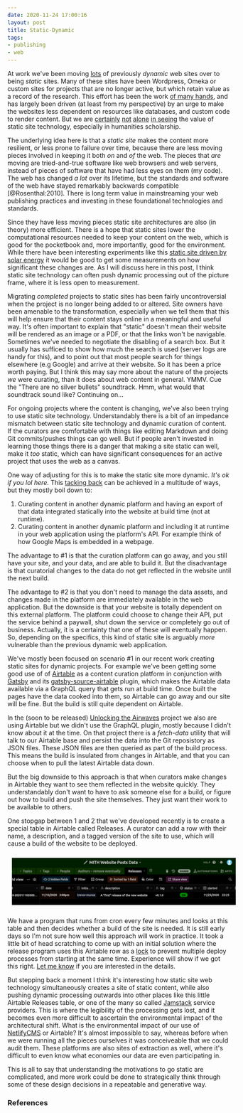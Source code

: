 ```yaml
---
date: 2020-11-24 17:00:16
layout: post
title: Static-Dynamic
tags:
- publishing
- web
---
```



At work we've been moving [lots](https://archive.mith.umd.edu) of previously
*dynamic* web sites over to being *static* sites. Many of these sites have been
Wordpress, Omeka or custom sites for projects that are no longer active, but
which retain value as a record of the research. This effort has been the work
[of many hands](https://mith.umd.edu/news/things-look-different-around-here),
and has largely been driven (at least from my perspective) by an urge to make
the websites less dependent on resources like databases, and custom code to
render content. But we are
[certainly](http://www.digitalhumanities.org/dhq/vol/13/1/000411/000411.html)
[not](https://minicomp.github.io/wax/about/)
[alone](https://programminghistorian.org/en/lessons/building-static-sites-with-jekyll-github-pages)
[in
seeing](https://matthewlincoln.net/2019/12/19/digital-humanities-handbook.html)
the value of static site technology, especially in humanities scholarship.

The underlying idea here is that a *static site* makes the content more
resilient, or less prone to failure over time, because there are less moving
pieces involved in keeping it both *on* and *of* the web. The pieces that *are*
moving are tried-and-true software like web browsers and web servers, instead
of pieces of software that have had less eyes on them (my code). The web has
changed *a lot* over its lifetime, but the standards and software of the web
have stayed remarkably backwards compatible [@Rosenthal:2010]. There is long
term value in mainstreaming your web publishing practices and investing in
these foundational technologies and standards.

Since they have less moving pieces static site architectures are also (in
theory) more efficient. There is a hope that static sites lower the
computational resources needed to keep your content on the web, which is good
for the pocketbook and, more importantly, good for the environment. While there
have been interesting experiments like this [static site driven by solar
energy](https://solar.lowtechmagazine.com/2018/09/how-to-build-a-lowtech-website/)
it would be good to get some measurements on how significant these changes are.
As I will discuss here in this post, I think static site technology can often
push dynamic processing out of the picture frame, where it is less open to
measurement.

Migrating *completed* projects to static sites has been fairly uncontroversial
when the project is no longer being added to or altered. Site owners have been
amenable to the transformation, especially when we tell them that this will
help ensure that their content stays online in a meaningful and useful way.
It's often important to explain that "static" doesn't mean their website will
be rendered as an image or a PDF, or that the links won't be navigable.
Sometimes we've needed to negotiate the disabling of a search box. But it
usually has sufficed to show how much the search is used (server logs are handy
for this), and to point out that most people search for things elsewhere (e.g
Google) and arrive at their website. So it has been a price worth paying. But
I think this may say more about the nature of the projects *we* were curating,
than it does about web content in general. YMMV. Cue the "There are no silver
bullets" soundtrack. Hmm, what would that soundtrack sound like? Continuing
on...

For ongoing projects where the content is changing, we've also been trying to
use static site technology. Understandably there is a bit of an impedance
mismatch between static site technology and dynamic curation of content. If the
curators are comfortable with things like editing Markdown and doing Git
commits/pushes things can go well. But if people aren't invested in learning
those things there is a danger that making a site static can well, make it
*too* static, which can have significant consequences for an active project
that uses the web as a canvas.

One way of adjusting for this is to make the static site more dynamic. *It's ok
if you lol here.* This [tacking
back](https://en.wikipedia.org/wiki/Tacking_(sailing)) can be achieved in
a multitude of ways, but they mostly boil down to:

1. Curating content in another dynamic platform and having an export of that data integrated statically into the website at build time (not at runtime).
2. Curating content in another dynamic platform and including it at runtime in your   web application using the platform's API. For example think of how Google Maps is embedded in a webpage.

The advantage to #1 is that the curation platform can go away, and you still
have your site, and your data, and are able to build it. But the disadvantage
is that curatorial changes to the data do not get reflected in the website
until the next build.

The advantage to #2 is that you don't need to manage the data assets, and
changes made in the platform are immediately available in the web application.
But the downside is that your website is totally dependent on this external
platform. The platform could choose to change their API, put the service behind
a paywall, shut down the service or completely go out of business. Actually, it
is a certainty that one of these will eventually happen. So, depending on the
specifics, this kind of static site is arguably *more* vulnerable than the
previous dynamic web application.

We've mostly been focused on scenario #1 in our recent work creating static
sites for dynamic projects. For example we've been getting some good use of of
[Airtable](https://airtable.com) as a content curation platform in conjunction
with [Gatsby](https://www.gatsbyjs.com) and its
[gatsby-source-airtable](https://www.gatsbyjs.com/plugins/gatsby-source-airtable/)
plugin, which makes the Airtable data available via a GraphQL query that gets
run at build time. Once built the pages have the data cooked into them, so
Airtable can go away and our site will be fine. But the build is still quite
dependent on Airtable.

In the (soon to be released) [Unlocking the
Airwaves](https://mith.umd.edu/research/unlocking-the-airwaves/) project we
also are using Airtable but we didn't use the GraphQL plugin, mostly because
I didn't know about it at the time. On that project there is a *fetch-data*
utility that will talk to our Airtable base and persist the data into the Git
reposistory as JSON files. These JSON files are then queried as part of the
build process. This means the build is insulated from changes in Airtable, and
that you can choose when to pull the latest Airtable data down.

But the big downside to this approach is that when curators make changes in
Airtable they want to see them reflected in the website quickly. They
understandably don't want to have to ask someone else for a build, or figure
out how to build and push the site themselves. They just want their work to be
available to others.

One stopgap between 1 and 2 that we've developed recently is to create
a special table in Airtable called Releases. A curator can add a row with their
name, a description, and a tagged version of the site to use, which will cause
a build of the website to be deployed.

<a href="/images/static-dynamic.png"><img style="margin: 10px;" class="img-fluid" src="/images/static-dynamic.png"></a>

We have a program that runs from cron every few minutes and looks at this table
and then decides whether a build of the site is needed. It is still early days
so I'm not sure how well this approach will work in practice. It took a little
bit of head scratching to come up with an initial solution where the release
program uses this Airtable row as
a [lock](https://en.wikipedia.org/wiki/Mutual_exclusion) to prevent multiple
deploy processes from starting at the same time. Experience will show if we got
this right. [Let me know](mailto:ehs@pobox.com) if you are interested in the
details.

But stepping back a moment I think it's interesting how static site web
technology simultaneously creates a site of static content, while also pushing
dynamic processing outwards into other places like this little Airtable
Releases table, or one of the many so called [Jamstack](https://jamstack.org/)
service providers. This is where the legibility of the processing gets lost,
and it becomes even more difficult to ascertain the environmental impact of the
architectural shift. What is the environmental impact of our use of
[NetlifyCMS](https://www.netlifycms.org/) or Airtable? It's almost impossible
to say, whereas before when we were running all the pieces ourselves it was
conceiveable that we could audit them. These platforms are also sites of
extraction as well, where it's difficult to even know what economies our data
are even participating in.

This is all to say that understanding the motivations to go static are
complicated, and more work could be done to strategically think through some of
these design decisions in a repeatable and generative way.

### References


